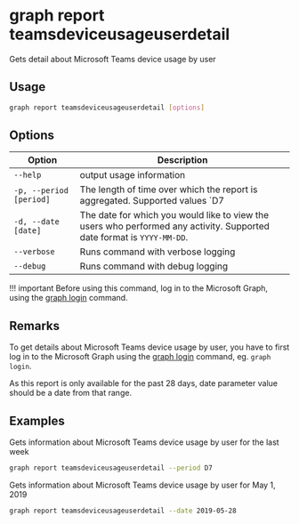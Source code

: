 # graph report teamsdeviceusageuserdetail

Gets detail about Microsoft Teams device usage by user

## Usage

```sh
graph report teamsdeviceusageuserdetail [options]
```

## Options

Option|Description
------|-----------
`--help`|output usage information
`-p, --period [period]`|The length of time over which the report is aggregated. Supported values `D7|D30|D90|D180`
`-d, --date [date]`|The date for which you would like to view the users who performed any activity. Supported date format is `YYYY-MM-DD`.
`--verbose`|Runs command with verbose logging
`--debug`|Runs command with debug logging

!!! important
    Before using this command, log in to the Microsoft Graph, using the [graph login](../login.md) command.

## Remarks

To get details about Microsoft Teams device usage by user, you have to first log in to the Microsoft Graph using the [graph login](../login.md) command, eg. `graph login`.

As this report is only available for the past 28 days, date parameter value should be a date from that range.

## Examples

Gets information about Microsoft Teams device usage by user for the last week

```sh
graph report teamsdeviceusageuserdetail --period D7
```

Gets information about Microsoft Teams device usage by user for May 1, 2019

```sh
graph report teamsdeviceusageuserdetail --date 2019-05-28
```
